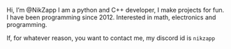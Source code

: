 Hi, I’m @NikZapp
I am a python and C++ developer, I make projects for fun.
I have been programming since 2012.
Interested in math, electronics and programming.

If, for whatever reason, you want to contact me, my discord id is `nikzapp`
